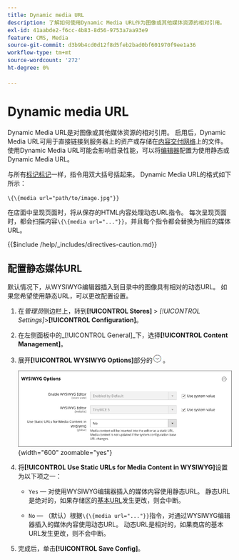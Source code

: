 ```yaml
---
title: Dynamic media URL
description: 了解如何使用Dynamic Media URL作为图像或其他媒体资源的相对引用。
exl-id: 41aabde2-f6cc-4b83-8d56-9753a7aa93e9
feature: CMS, Media
source-git-commit: d3b9b4cd0d12f8d5feb2bad0bf601970f9ee1a36
workflow-type: tm+mt
source-wordcount: '272'
ht-degree: 0%

---
```


# Dynamic media URL

Dynamic Media URL是对图像或其他媒体资源的相对引用。 启用后，Dynamic Media URL可用于直接链接到服务器上的资产或存储在[内容交付网络](media-storage-content-delivery-network.md)上的文件。 使用Dynamic Media URL可能会影响目录性能，可以将[编辑器](editor.md#configure-the-editor)配置为使用静态或Dynamic Media URL。

与所有[标记标记](../systems/markup-tags.md)一样，指令用双大括号括起来。 Dynamic Media URL的格式如下所示：

`\{\{media url="path/to/image.jpg"}}`

在店面中呈现页面时，将从保存的HTML内容处理动态URL指令。 每次呈现页面时，都会扫描内容`\{\{media url="..."}}`，并且每个指令都会替换为相应的媒体URL。

{{$include /help/_includes/directives-caution.md}}

## 配置静态媒体URL

默认情况下，从WYSIWYG编辑器插入到目录中的图像具有相对的动态URL。 如果您希望使用静态URL，可以更改配置设置。

1. 在&#x200B;_管理员_&#x200B;侧边栏上，转到&#x200B;**[!UICONTROL Stores]** > _[!UICONTROL Settings]_>**[!UICONTROL Configuration]**。

1. 在左侧面板中的&#x200B;_[!UICONTROL General]_下，选择&#x200B;**[!UICONTROL Content Management]**。

1. 展开&#x200B;**[!UICONTROL WYSIWYG Options]**&#x200B;部分的![扩展选择器](../assets/icon-display-expand.png)。

   ![WYSIWYG选项](./assets/content-management-wysiwyg-options.png){width="600" zoomable="yes"}

1. 将&#x200B;**[!UICONTROL Use Static URLs for Media Content in WYSIWYG]**&#x200B;设置为以下项之一：

   - `Yes` — 对使用WYSIWYG编辑器插入的媒体内容使用静态URL。 静态URL是绝对的，如果存储区的[基本URL](../stores-purchase/store-urls.md)发生更改，则会中断。

   - `No` — （默认）根据`\{\{media url="..."}}`指令，对通过WYSIWYG编辑器插入的媒体内容使用动态URL。 动态URL是相对的，如果商店的基本URL发生更改，则不会中断。

1. 完成后，单击&#x200B;**[!UICONTROL Save Config]**。
